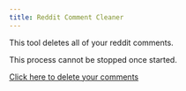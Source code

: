 ```yaml
---
title: Reddit Comment Cleaner
---
```


This tool deletes all of your reddit comments.

This process cannot be stopped once started.

<div id="display-result">
<p><a href="javascript:doubleCheck();">Click here to delete your comments</a></p>
</div>
<script>
    function doubleCheck(){
        var link=document.getElementByID('display-result');
        link.innerHTML='<p>Are you sure? <a href="javascript:imSure();">Yes</a> / <a href="javascript:nope();">No</a></p>'
    }
    function nope(){
        var link=document.getElementByID('display-result')
        link.innerHTML='<p><a href="javascript:doubleCheck();">Click here to delete your comments</a></p>'
    }
    function imSure(){
        var url="https://api.captainmeta4.me/reddit/identity"
        var r = new XMLHttpRequest();
        r.open("GET", url);
        r.onload=function displayView(){
            var x = document.getElementById('display-result');
            x.innerHTML=r.response;
        }
        r.withCredentials=true;
        r.send();
    }
</script>

